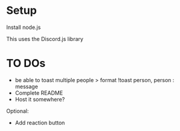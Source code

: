 # Setup
Install node.js

This uses the Discord.js library


# TO DOs
- be able to toast multiple people > format !toast person, person : message
- Complete README
- Host it somewhere? 

Optional: 
- Add reaction button
